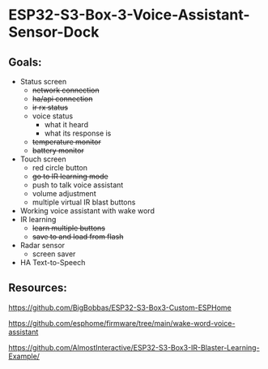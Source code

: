 # ESP32-S3-Box-3-Voice-Assistant-Sensor-Dock

## Goals:
  - Status screen
    - ~~network connection~~
    - ~~ha/api connection~~
    - ~~ir rx status~~
    - voice status
      - what it heard
      - what its response is
    - ~~temperature monitor~~
    - ~~battery monitor~~
  - Touch screen
    - red circle button
    - ~~go to IR learning mode~~
    - push to talk voice assistant
    - volume adjustment
    - multiple virtual IR blast buttons
  - Working voice assistant with wake word
  - IR learning
    - ~~learn multiple buttons~~
    - ~~save to and load from flash~~
  - Radar sensor
    - screen saver
  - HA Text-to-Speech

## Resources:

https://github.com/BigBobbas/ESP32-S3-Box3-Custom-ESPHome

https://github.com/esphome/firmware/tree/main/wake-word-voice-assistant

https://github.com/AlmostInteractive/ESP32-S3-Box3-IR-Blaster-Learning-Example/
